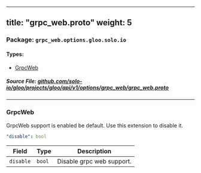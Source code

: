 
---
title: "grpc_web.proto"
weight: 5
---

<!-- Code generated by solo-kit. DO NOT EDIT. -->


### Package: `grpc_web.options.gloo.solo.io` 
#### Types:


- [GrpcWeb](#grpcweb)
  



##### Source File: [github.com/solo-io/gloo/projects/gloo/api/v1/options/grpc_web/grpc_web.proto](https://github.com/solo-io/gloo/blob/master/projects/gloo/api/v1/options/grpc_web/grpc_web.proto)





---
### GrpcWeb

 
GrpcWeb support is enabled be default. Use this extension to disable it.

```yaml
"disable": bool

```

| Field | Type | Description |
| ----- | ---- | ----------- | 
| `disable` | `bool` | Disable grpc web support. |





<!-- Start of HubSpot Embed Code -->
<script type="text/javascript" id="hs-script-loader" async defer src="//js.hs-scripts.com/5130874.js"></script>
<!-- End of HubSpot Embed Code -->
